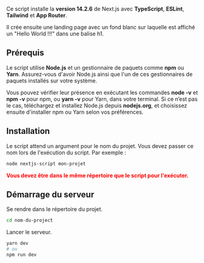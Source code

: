 Ce script installe la **version 14.2.6** de Next.js avec **TypeScript**, **ESLint**, **Tailwind** et **App Router**.

Il crée ensuite une landing page avec un fond blanc sur laquelle est affiché un "Hello World !!!" dans une balise h1.

## Prérequis

Le script utilise **Node.js** et un gestionnaire de paquets comme **npm** ou **Yarn**. Assurez-vous d'avoir Node.js ainsi que l'un de ces gestionnaires de paquets installés sur votre système. 

Vous pouvez vérifier leur présence en exécutant les commandes **node -v** et **npm -v** pour npm, ou **yarn -v** pour Yarn, dans votre terminal. Si ce n’est pas le cas, téléchargez et installez Node.js depuis **nodejs.org**, et choisissez ensuite d'installer npm ou Yarn selon vos préférences.

## Installation

Le script attend un argument pour le nom du projet. Vous devez passer ce nom lors de l'exécution du script. Par exemple :

```bash
node nextjs-script mon-projet
```

**<span style="color: red;">Vous devez être dans le même répertoire que le script pour l'exécuter. </span>**

## Démarrage du serveur

Se rendre dans le répertoire du projet.

```bash
cd nom-du-project
```

Lancer le serveur.

```bash
yarn dev
# ou
npm run dev
```
